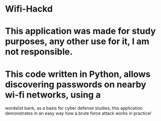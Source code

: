 # Wifi-Hackd
# This application was made for study purposes, any other use for it, I am not responsible.
# This code written in Python, allows discovering passwords on nearby wi-fi networks, using a
wordslist bank, as a basis for cyber defense studies, this application demonstrates in an easy way how a brute force attack works in practice!
